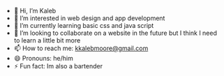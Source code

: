 - 👋 Hi, I’m Kaleb
- 👀 I’m interested in web design and app development
- 🌱 I’m currently learning basic css and java script
- 💞️ I’m looking to collaborate on a website in the future but I think I need to learn a little bit more
- 📫 How to reach me: kkalebmoore@gmail.com
- 😄 Pronouns: he/him
- ⚡ Fun fact: Im also a bartender

